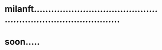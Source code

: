 # milanft...................................................................................
# soon.....
